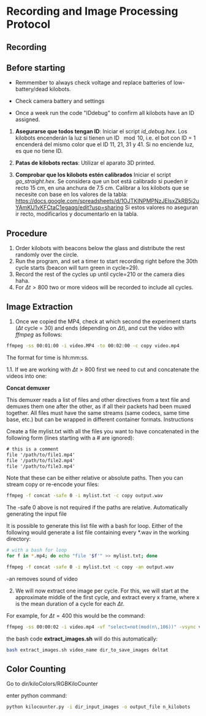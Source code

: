 # Recording and Image Processing Protocol

## Recording

## Before starting
- Remmember to always check voltage and replace batteries of low-battery/dead kilobots.

- Check camera battery and settings


- Once a week run the code "IDdebug" to confirm all kilobots have an ID assigned.


1. **Asegurarse que todos tengan ID**:
   Iniciar el script *id_debug.hex*. Los kilobots encenderán la luz si tienen un ID $\mod 10$, i.e. el bot con ID = 1 encenderá del mismo color que el ID 11, 21, 31 y 41. Si no enciende luz, es que no tiene ID.
2. **Patas de kilobots rectas**:
   Utilizar el aparato 3D printed.


3. **Comprobar que los kilobots estén calibrados**
   Iniciar el script *go_straight.hex*. Se considera que un bot está calibrado si pueden ir recto 15 cm, en una anchura de 7.5 cm.
   Calibrar a los kilobots que se necesite con base en los valores de la tabla:
https://docs.google.com/spreadsheets/d/1OJTKlNPMPNzJElsxZkRB5j2uYAmKU1vKFCtaC1egaqg/edit?usp=sharing 
   Si estos valores no aseguran ir recto, modificarlos y documentarlo en la tabla.



## Procedure
1. Order kilobots with beacons below the glass and distribute the rest randomly over the circle.
2. Run the program, and set a timer to start recording right before the 30th cycle starts (beacon will turn green in cycle=29).
3. Record the rest of the cycles up until cycle=210 or the camera dies haha.
4. For $\Delta t > 800$ two or more videos will be recorded to include all cycles.


## Image Extraction

1. Once we copied the MP4, check at which second the experiment starts ($\Delta t$ cycle = 30) and ends (depending on $\Delta t$), and cut the video with *ffmpeg* as follows:
```bash
ffmpeg -ss 00:01:00 -i video.MP4 -to 00:02:00 -c copy video.mp4
```   
The format for time is hh:mm:ss.

1.1. If we are working with $\Delta t > 800$ first we need to cut and concatenate the videos into one:

**Concat demuxer**

This demuxer reads a list of files and other directives from a text file and demuxes them one after the other, as if all their packets had been muxed together. All files must have the same streams (same codecs, same time base, etc.) but can be wrapped in different container formats.
Instructions

Create a file mylist.txt with all the files you want to have concatenated in the following form (lines starting with a # are ignored):

```txt
# this is a comment
file '/path/to/file1.mp4'
file '/path/to/file2.mp4'
file '/path/to/file3.mp4'
```

Note that these can be either relative or absolute paths. Then you can stream copy or re-encode your files:

```bash
ffmpeg -f concat -safe 0 -i mylist.txt -c copy output.wav
```
The -safe 0 above is not required if the paths are relative.
Automatically generating the input file

It is possible to generate this list file with a bash for loop. Either of the following would generate a list file containing every *.wav in the working directory:
```bash
# with a bash for loop
for f in *.mp4; do echo "file '$f'" >> mylist.txt; done

ffmpeg -f concat -safe 0 -i mylist.txt -c copy -an output.wav
```
-an removes sound of video

2. We will now extract one image per cycle. For this, we will start at the approximate middle of the first cycle, and extract every x frame, where x is the mean duration of a cycle for each $\Delta t$.

For example, for $\Delta t = 400$ this would be the command:

```sh
ffmpeg -ss 00:00:02 -i video.mp4 -vf "select=not(mod(n\,106))" -vsync vfr -q:v 2 output%04d.jpg
```
the bash code **extract_images.sh** will do this automatically:

```sh
bash extract_images.sh video_name dir_to_save_images deltat
```

## Color Counting

Go to dir/kiloColors/RGBKiloCounter

enter python command:
```bash
python kilocounter.py -i dir_input_images -o output_file n_kilobots

```
